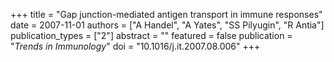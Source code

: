 +++
title = "Gap junction-mediated antigen transport in immune responses"
date = 2007-11-01
authors = ["A Handel", "A Yates", "SS Pilyugin", "R Antia"]
publication_types = ["2"]
abstract = ""
featured = false
publication = "*Trends in Immunology*"
doi = "10.1016/j.it.2007.08.006"
+++

